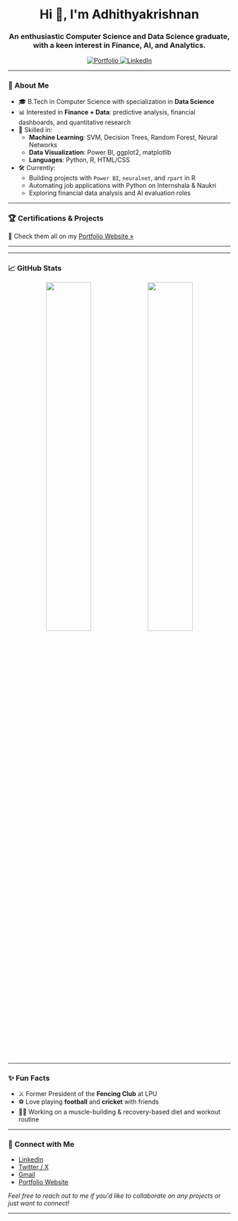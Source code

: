 <h1 align="center">Hi 👋, I'm Adhithyakrishnan</h1>
<h3 align="center">An enthusiastic Computer Science and Data Science graduate, with a keen interest in Finance, AI, and Analytics.</h3>

<p align="center">
  <a href="https://adhithyakrishnanmp-portfolio-website.vercel.app/" target="_blank">
    <img src="https://img.shields.io/badge/Portfolio-Visit-yellowgreen?style=for-the-badge&logo=vercel&logoColor=white" alt="Portfolio">
  </a>
  <a href="https://www.linkedin.com/in/adhithyakrishnan/" target="_blank">
    <img src="https://img.shields.io/badge/LinkedIn-Connect-blue?style=for-the-badge&logo=linkedin&logoColor=white" alt="LinkedIn">
  </a>
</p>

---

### 🧠 About Me

- 🎓 B.Tech in Computer Science with specialization in **Data Science**
- 📊 Interested in **Finance + Data**: predictive analysis, financial dashboards, and quantitative research
- 🧪 Skilled in:
  - **Machine Learning**: SVM, Decision Trees, Random Forest, Neural Networks
  - **Data Visualization**: Power BI, ggplot2, matplotlib
  - **Languages**: Python, R, HTML/CSS
- 🛠 Currently:
  - Building projects with `Power BI`, `neuralnet`, and `rpart` in R
  - Automating job applications with Python on Internshala & Naukri
  - Exploring financial data analysis and AI evaluation roles

---

### 🏆 Certifications & Projects
📌 Check them all on my [Portfolio Website »](https://adhithyakrishnanmp-portfolio-website.vercel.app/)

---
---

### 📈 GitHub Stats

<p align="center">
  <img src="https://github-readme-stats.vercel.app/api?username=mhdalrashid&show_icons=true&theme=radical" width="45%" />
  <img src="https://github-readme-streak-stats.herokuapp.com?user=mhdalrashid&theme=radical&date_format=M%20j%5B%2C%20Y%5D" width="45%" />
</p>

---

### ✨ Fun Facts
- ⚔️ Former President of the **Fencing Club** at LPU
- ⚽ Love playing **football** and **cricket** with friends
- 🏋️‍♂️ Working on a muscle-building & recovery-based diet and workout routine

---

### 💌 Connect with Me

- [LinkedIn](https://www.linkedin.com/in/adhithyakrishnan/)
- [Twitter / X](https://twitter.com/adhithyakris_)
- [Gmail](mailto:adhithyakrishnanmp@gmail.com)
- [Portfolio Website](https://adhithyakrishnanmp-portfolio-website.vercel.app/)

<em>Feel free to reach out to me if you'd like to collaborate on any projects or just want to connect!</em>

---
